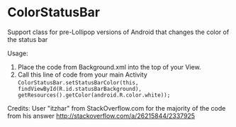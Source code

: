 # ColorStatusBar
Support class for pre-Lollipop versions of Android that changes the color of the status bar 

Usage:

1. Place the code from Background.xml into the top of your View.
2. Call this line of code from your main Activity `ColorStatusBar.setStatusBarColor(this, findViewById(R.id.statusBarBackground), getResources().getColor(android.R.color.white));`


Credits:
User "itzhar" from StackOverflow.com for the majority of the code from his answer http://stackoverflow.com/a/26215844/2337925
